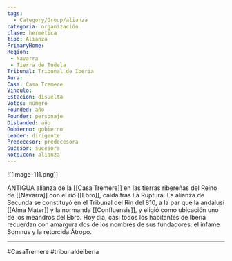 ```yaml
---
tags:
  - Category/Group/alianza
categoria: organización
clase: hermética
tipo: Alianza
PrimaryHome: 
Region:
 - Navarra 
 - Tierra de Tudela 
Tribunal: Tribunal de Iberia 
Aura: 
Casa: Casa Tremere
Vinculo: 
Estacion: disuelta 
Votos: número
Founded: año
Founder: personaje
Disbanded: año
Gobierno: gobierno
Leader: dirigente
Predecesor: predecesora
Sucesor: sucesora
NoteIcon: alianza
---
```

![[image-111.png]]

 ANTIGUA alianza de la [[Casa Tremere]] en las tierras ribereñas del Reino de [[Navarra]] con el río [[Ebro]], caída tras  La Ruptura. La alianza de Secunda se constituyó en el Tribunal del Rin del 810, a la par que la andalusí [[Alma Mater]]  y la normanda [[Confluensis]], y eligió como ubicación uno de los meandros del Ebro. Hoy día, casi todos los habitantes de Iberia recuerdan con amargura dos de los nombres de sus fundadores: el infame Somnus y la retorcida Átropo. 


--- 


#CasaTremere #tribunaldeiberia 